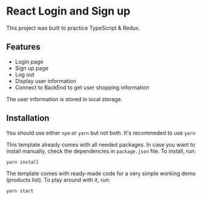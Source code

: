 # React Login and Sign up
This project was built to practice TypeScript & Redux.

## Features
* Login page
* Sign up page
* Log out
* Display user information
* Connect to BackEnd to get user shopping information

The user information is stored in local storage.

## Installation
You should use either `npm` or `yarn` but not both. It's recommeded to use `yarn`

This template already comes with all needed packages. In case you want to install manually, check the dependencies in `package.json` file. To install, run:
```
yarn install
```

The template comes with ready-made code for a very simple working demo (products list). To play around with it, run:
```
yarn start
```
